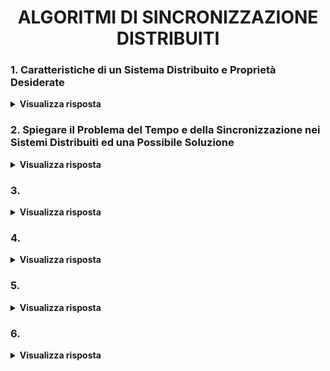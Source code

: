 <h1 align="center">ALGORITMI DI SINCRONIZZAZIONE DISTRIBUITI</h1>

### 1. Caratteristiche di un Sistema Distribuito e Proprietà Desiderate

<details>
  <summary><b>Visualizza risposta</b></summary>
  
  In un sistema distribuito i processi eseguono su nodi fisicamente separati, collegati tra loro da una rete di interconnessione, ed il modello a scambio di messaggi è la sua naturale astrazione.<br/>
  Caratteristiche: concorrenza/parallelismo delle attività dei nodi; assenza di risorse condivise tra nodi; assenza di un clock globale; possibilità di malfunzionamenti indipendenti dei nodi (crash, attacchi, ...), o della rete di comunicazione (latenza, packet loss).
  
  **Proprietà Desiderate**:
  - **scalabilità**, nell'applicazione distribuita le prestazioni dovrebbero crescere al crescere del numero di nodi utilizzati;
  - **tolleranza ai guasti**, l'applicazione dev'essere in grado di funzionare anche in presenza di guasti (crash dei nodi, problemi di rete, ...).
  
  **Speedup**: indicatore per misurare le *prestazioni* di un sistema parallelo/distribuito. Lo speedup per N nodi è dato dal rapporto tra il tempo di esecuzione dell'applicazione ottenuto con un solo nodo e quello ottenuti con N nodi, ovvero: ```speedup(N) = tempo(1) / tempo(N)```. Il caso ideale (sistema scalabile al 100%) è ```speedup(N) = N```.
  
  **Tolleranza ai Guasti**: un sistema distribuito si dice tollerante ai guasti se riesce ad *erogare i propri servizi anche in presenza di guasti* (temporanei, intermittenti o persistenti) in uno o più nodi. Un sistema tollerante ai guasti deve nascondere i problemi agli altri processi, ad esempio tramite ridondanza.
</details>

### 2. Spiegare il Problema del Tempo e della Sincronizzazione nei Sistemi Distribuiti ed una Possibile Soluzione

<details>
  <summary><b>Visualizza risposta</b></summary>
  
  
</details>

### 3. 

<details>
  <summary><b>Visualizza risposta</b></summary>
  
  
</details>

### 4. 

<details>
  <summary><b>Visualizza risposta</b></summary>
  
  
</details>

### 5. 

<details>
  <summary><b>Visualizza risposta</b></summary>
  
  
</details>

### 6. 

<details>
  <summary><b>Visualizza risposta</b></summary>
  
  
</details>


<!--
### Come può risolversi il problema della mutua esclusione in un sistema distribuito (dopo aver parlato un po’ può chiedere di risolvere un esercizio descritto al momento)

### algoritmi di sincronizzazione nei sistemi distribuiti: problema del tempo, come fare ad avere un unico riferimento temporale (orologio logico , algoritmo di Lamport)

### Come può essere risolto il problema della mutua esclusione in un contesto distribuito?

### sincronizzazione dei sistemi distribuiti in particolare come si risolve l’autoesclusione (soluzioni: centralizzata basata su processi, non centralizzata basata su processi, ?)

### ESEMPIO: supponiamo di avere un gruppo di 5 nodi p1, p2, p3, p4, p5. p3 si trova in stato di held e p2 e p4 si trovano nello stato di release e gli altri nello stato di wanted). cosa succede? le richieste viaggiano a un tempo t, come reagiscono i processi che ricevono il segnale. 

### quali sono i pro e i contro di uno decentralizzato e di uno centralizzato

### sistemi distribuiti: Algoritmi di Elezione(bully)

### Come può essere trattato il problema della mutua esclusione in un sistema distribuito (mutua esclusione distribuita, orologi logici, coordinamento attraverso un coordinatore eletto. approccio centralizzato, decentralizzato. permission based e token based. esempi centralizzato, Ricart Agrawala (con spiegazione di Lamport), Token ring)

### Algoritmi di elezione cosa sono e descriverli (bully e ring) 

### Mutua esclusione in un sistema distribuito (accesso contemporaneo a una risorsa da evitare, e utilizzare un sistema di tempo utilizzabile da tutti i nodi -> lamport. Alg permission based o token based, approccio centralizzato, ricart agrawala e token ring. esempio con un caso specifico richiesto da lei)
-->
